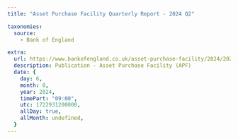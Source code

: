 ```yaml
---
title: "Asset Purchase Facility Quarterly Report - 2024 Q2"

taxonomies:
  source:
    - Bank of England

extra:
  url: https://www.bankofengland.co.uk/asset-purchase-facility/2024/2024-q2
  description: Publication - Asset Purchase Facility (APF)
  date: {
    day: 6,
    month: 8,
    year: 2024,
    timePart: "09:00",
    utc: 1722931200000,
    allDay: true,
    allMonth: undefined,
  }
---
```

